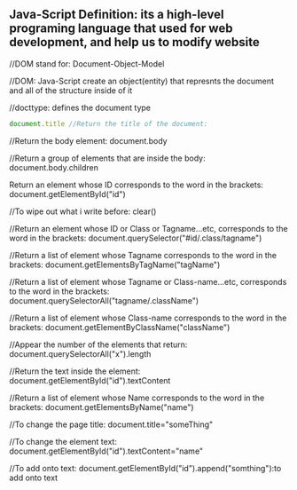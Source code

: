 Java-Script Definition:
its a high-level programing language that used for web development, and  help us to modify website
---------
//DOM stand for:
Document-Object-Model

//DOM:
Java-Script create an object(entity) that represnts the document and all of the structure inside of it

//docttype:
defines the document type

```javascript
document.title //Return the title of the document:
```
//Return the body element:
document.body

//Return a group of elements that are inside the body:
document.body.children

Return an element whose ID corresponds to the word in the brackets:
document.getElementById("id")

//To wipe out what i write before:
clear()

//Return an element whose ID or Class or Tagname...etc, corresponds to the word in the brackets:
document.querySelector("#id/.class/tagname")

//Return  a list of element whose Tagname corresponds to the word in the brackets:
document.getElementsByTagName("tagName")

//Return  a list of element whose Tagname or Class-name...etc, corresponds to the word in the brackets:
document.querySelectorAll("tagname/.className")

//Return  a list of element whose Class-name corresponds to the word in the brackets:
document.getElementByClassName("className")

//Appear the number of the elements that return:
document.querySelectorAll("x").length

//Return the text inside the element:
document.getElementById("id").textContent

//Return  a list of element whose Name corresponds to the word in the brackets:
document.getElementsByName("name")

//To change the page title:
document.title="someThing"

//To change the element text:
document.getElementById("id").textContent="name"

//To add  onto text:
document.getElementById("id").append("somthing"):to add  onto text
